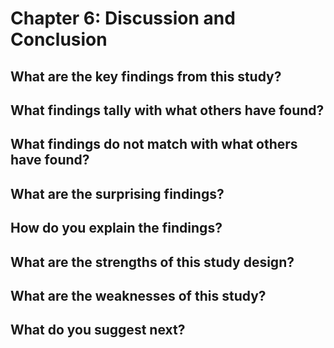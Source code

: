 # Chapter 6: Discussion and Conclusion

## What are the key findings from this study?

## What findings tally with what others have found?

## What findings do not match with what others have found?

## What are the surprising findings?

## How do you explain the findings?

## What are the strengths of this study design?

## What are the weaknesses of this study?

## What do you suggest next?
